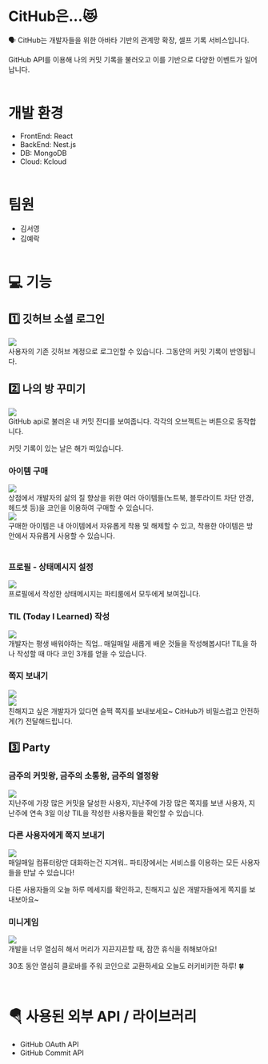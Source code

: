 # CitHub은…😻 

🗣
CitHub는 개발자들을 위한  아바타 기반의 관계망 확장, 셀프 기록 서비스입니다.

GitHub API를 이용해 나의 커밋 기록을 불러오고 이를 기반으로 다양한 이벤트가 일어납니다.
<br><br>


# 개발 환경
- FrontEnd: React
- BackEnd: Nest.js 
- DB: MongoDB
- Cloud: Kcloud
<br><br>


# 팀원
- 김서영
- 김예락
<br><br>


# 💻 기능
## 1️⃣ 깃허브 소셜 로그인
<img src="https://github.com/user-attachments/assets/efeb6341-8d7f-4c68-8a9e-27c0229ac4e9"><br>
사용자의 기존 깃허브 계정으로 로그인할 수 있습니다.
그동안의 커밋 기록이 반영됩니다.
<br>

## 2️⃣ 나의 방 꾸미기
<img src="https://github.com/user-attachments/assets/2b4cc629-68d8-41c9-b916-68d6b34bc300"><br>
GitHub api로 불러온 내 커밋 잔디를 보여줍니다. 각각의 오브젝트는 버튼으로 동작합니다.

커밋 기록이 있는 날은 해가 떠있습니다.
<br>

### 아이템 구매
<img src="https://github.com/user-attachments/assets/a279c87b-f814-4ab4-9ff4-0eac255ca363"><br>
상점에서 개발자의 삶의 질 향상을 위한 여러 아이템들(노트북, 블루라이트 차단 안경, 헤드셋 등)을 코인을 이용하여 구매할 수 있습니다.<br>
<img src="https://github.com/user-attachments/assets/de916f8d-78b3-44fa-a000-a0cc1ae54047"><br>
구매한 아이템은 내 아이템에서 자유롭게 착용 및 해제할 수 있고, 착용한 아이템은 방 안에서 자유롭게 사용할 수 있습니다.<br>
<br>


### 프로필 - 상태메시지 설정
<img src="https://github.com/user-attachments/assets/86c421f9-adcf-43fc-9a78-e22dd006a168"><br>
프로필에서 작성한 상태메시지는 파티룸에서 모두에게 보여집니다.
<br>

### TIL (Today I Learned) 작성
<img src="https://github.com/user-attachments/assets/4648241d-99d3-4877-bcff-f55012b57b51"><br>
개발자는 평생 배워야하는 직업.. 매일매일 새롭게 배운 것들을 작성해봅시다!
TIL을 하나 작성할 때 마다 코인 3개를 얻을 수 있습니다.
<br>

### 쪽지 보내기
<img src="https://github.com/user-attachments/assets/7c915dc7-848b-4974-9483-e12a29eae8e5"><br>
<img src="https://github.com/user-attachments/assets/ea0db11d-564e-41da-a5a3-bd80cf8277c1"><br>
친해지고 싶은 개발자가 있다면 슬쩍 쪽지를 보내보세요~
CitHub가 비밀스럽고 안전하게(?) 전달해드립니다.
<br>


## 3️⃣ Party
### 금주의 커밋왕, 금주의 소통왕, 금주의 열정왕
<img src="https://github.com/user-attachments/assets/2cc7cb4c-364d-4039-ad70-086af9daf840"><br>
지난주에 가장 많은 커밋을 달성한 사용자, 지난주에 가장 많은 쪽지를 보낸 사용자, 지난주에 연속 3일 이상 TIL을 작성한 사용자들을 확인할 수 있습니다.
<br>

### 다른 사용자에게 쪽지 보내기
<img src="https://i.ibb.co/x1Hby9D/image.gif"><br>
매일매일 컴퓨터랑만 대화하는건 지겨워.. 파티장에서는 서비스를 이용하는 모든 사용자들을 만날 수 있습니다! 

다른 사용자들의 오늘 하루 메세지를 확인하고, 친해지고 싶은 개발자들에게 쪽지를 보내보아요~
<br>


### 미니게임
<img src="https://i.ibb.co/wNyhqNz/image.gif"><br>
개발을 너무 열심히 해서 머리가 지끈지끈할 때, 잠깐 휴식을 취해보아요! 

30초 동안 열심히 클로바를 주워 코인으로 교환하세요 오늘도 러키비키한 하루! 🍀​
<br>


​
# 🪂 사용된 외부 API / 라이브러리 

- GitHub OAuth API
- GitHub Commit API
